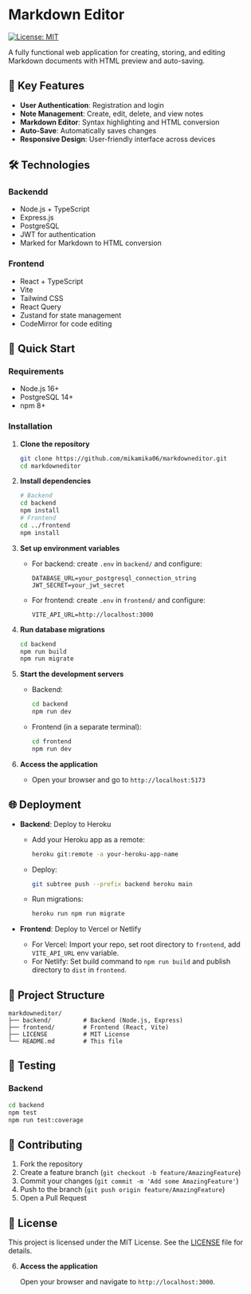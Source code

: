 

# Markdown Editor

[![License: MIT](https://img.shields.io/badge/License-MIT-yellow.svg)](https://opensource.org/licenses/MIT)

A fully functional web application for creating, storing, and editing Markdown documents with HTML preview and auto-saving.

## 🌟 Key Features

- **User Authentication**: Registration and login
- **Note Management**: Create, edit, delete, and view notes
- **Markdown Editor**: Syntax highlighting and HTML conversion
- **Auto-Save**: Automatically saves changes
- **Responsive Design**: User-friendly interface across devices

## 🛠️ Technologies

### Backendd
- Node.js + TypeScript
- Express.js
- PostgreSQL
- JWT for authentication
- Marked for Markdown to HTML conversion

### Frontend
- React + TypeScript
- Vite
- Tailwind CSS
- React Query
- Zustand for state management
- CodeMirror for code editing

## 🚀 Quick Start

### Requirements
- Node.js 16+
- PostgreSQL 14+
- npm 8+

### Installation

1. **Clone the repository**
   ```bash
   git clone https://github.com/mikamika06/markdowneditor.git
   cd markdowneditor
   ```

2. **Install dependencies**
   ```bash
   # Backend
   cd backend
   npm install
   # Frontend
   cd ../frontend
   npm install
   ```

3. **Set up environment variables**
   - For backend: create `.env` in `backend/` and configure:
     ```env
     DATABASE_URL=your_postgresql_connection_string
     JWT_SECRET=your_jwt_secret
     ```
   - For frontend: create `.env` in `frontend/` and configure:
     ```env
     VITE_API_URL=http://localhost:3000
     ```

4. **Run database migrations**
   ```bash
   cd backend
   npm run build
   npm run migrate
   ```

5. **Start the development servers**
   - Backend:
     ```bash
     cd backend
     npm run dev
     ```
   - Frontend (in a separate terminal):
     ```bash
     cd frontend
     npm run dev
     ```

6. **Access the application**
   - Open your browser and go to `http://localhost:5173`

## 🌐 Deployment

- **Backend**: Deploy to Heroku
  - Add your Heroku app as a remote:
    ```bash
    heroku git:remote -a your-heroku-app-name
    ```
  - Deploy:
    ```bash
    git subtree push --prefix backend heroku main
    ```
  - Run migrations:
    ```bash
    heroku run npm run migrate
    ```

- **Frontend**: Deploy to Vercel or Netlify
  - For Vercel: Import your repo, set root directory to `frontend`, add `VITE_API_URL` env variable.
  - For Netlify: Set build command to `npm run build` and publish directory to `dist` in `frontend`.

## 📁 Project Structure

```
markdowneditor/
├── backend/         # Backend (Node.js, Express)
├── frontend/        # Frontend (React, Vite)
├── LICENSE          # MIT License
└── README.md        # This file
```

## 🧪 Testing

### Backend
```bash
cd backend
npm test
npm run test:coverage
```

## 🤝 Contributing

1. Fork the repository
2. Create a feature branch (`git checkout -b feature/AmazingFeature`)
3. Commit your changes (`git commit -m 'Add some AmazingFeature'`)
4. Push to the branch (`git push origin feature/AmazingFeature`)
5. Open a Pull Request

## 📄 License

This project is licensed under the MIT License. See the [LICENSE](LICENSE) file for details.

6. **Access the application**

   Open your browser and navigate to `http://localhost:3000`.

   ```

   ```
